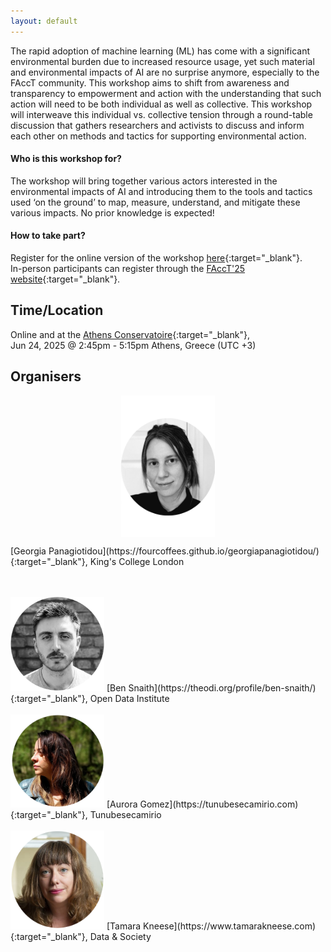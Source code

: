 ```yaml
---
layout: default
---
```


The rapid adoption of machine learning (ML) has come with a significant environmental burden due to increased resource usage, yet such material and environmental impacts of AI are no surprise anymore, especially to the FAccT community. This workshop aims to shift from awareness and transparency to empowerment and action with the understanding that such action will need to be both individual as well as collective. This workshop will interweave this individual vs. collective tension through a round-table discussion that gathers researchers and activists to discuss and inform each other on methods and tactics for supporting environmental action.  

#### Who is this workshop for?

The workshop will bring together various actors interested in the environmental impacts of AI and introducing them to the tools and tactics used ‘on the ground’ to map, measure, understand, and mitigate these various impacts. No prior knowledge is expected! 

#### How to take part?

Register for the online version of the workshop [here](){:target="_blank"}.
<br>
In-person participants can register through the [FAccT'25 website](https://facctconference.org){:target="_blank"}.

## Time/Location
Online and at the [Athens Conservatoire](https://www.athensconservatoire.gr/){:target="_blank"},
<br>
Jun 24, 2025 @ 2:45pm - 5:15pm Athens, Greece (UTC +3)

## Organisers 
<img src="assets/css/georgia2.png" alt="Georgia's Photo" width="150" style="display: block; margin: auto;"/>
<p> [Georgia Panagiotidou](https://fourcoffees.github.io/georgiapanagiotidou/){:target="_blank"}, King's College London </p>
<br>
<br>
<img src="assets/css/ben.png" alt="Ben's Photo" width="150"/>
[Ben Snaith](https://theodi.org/profile/ben-snaith/){:target="_blank"}, Open Data Institute   

<br>
<br>
<img src="assets/css/tunebe.png" alt="Aurora's Photo" width="150"/>
[Aurora Gomez](https://tunubesecamirio.com){:target="_blank"}, Tunubesecamirio  

<br>
<br>
<img src="assets/css/tkneese.png" alt="Tamara's Photo" width="150"/>
[Tamara Kneese](https://www.tamarakneese.com){:target="_blank"}, Data & Society

<br>
<br>
